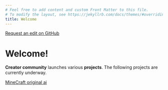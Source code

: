 ```yaml
---
# Feel free to add content and custom Front Matter to this file.
# To modify the layout, see https://jekyllrb.com/docs/themes/#overriding-theme-defaults
title: Welcome
---
```


<a href="https://github.com/DiaWiki/DiaWiki.GitHub.io/edit/main/{{ page.path }}">Request an edit on GitHub</a>

<h1>Welcome!</h1>

**Creator community** launches various **projects**.
The following projects are currently underway.

[MineCraft original ai](https://github.com/Creater-Community/MineCraft-original-ai)